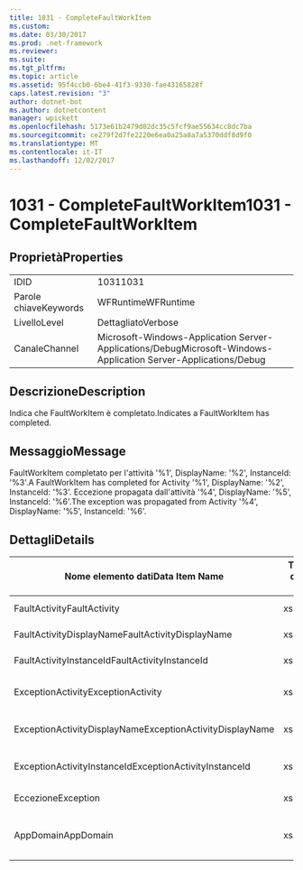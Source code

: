 ```yaml
---
title: 1031 - CompleteFaultWorkItem
ms.custom: 
ms.date: 03/30/2017
ms.prod: .net-framework
ms.reviewer: 
ms.suite: 
ms.tgt_pltfrm: 
ms.topic: article
ms.assetid: 95f4ccb0-6be4-41f3-9330-fae43165828f
caps.latest.revision: "3"
author: dotnet-bot
ms.author: dotnetcontent
manager: wpickett
ms.openlocfilehash: 5173e61b2479d02dc35c5fcf9ae55634cc8dc7ba
ms.sourcegitcommit: ce279f2d7fe2220e6ea0a25a8a7a5370ddf8d9f0
ms.translationtype: MT
ms.contentlocale: it-IT
ms.lasthandoff: 12/02/2017
---
```

# <a name="1031---completefaultworkitem"></a><span data-ttu-id="febd3-102">1031 - CompleteFaultWorkItem</span><span class="sxs-lookup"><span data-stu-id="febd3-102">1031 - CompleteFaultWorkItem</span></span>
## <a name="properties"></a><span data-ttu-id="febd3-103">Proprietà</span><span class="sxs-lookup"><span data-stu-id="febd3-103">Properties</span></span>  
  
|||  
|-|-|  
|<span data-ttu-id="febd3-104">ID</span><span class="sxs-lookup"><span data-stu-id="febd3-104">ID</span></span>|<span data-ttu-id="febd3-105">1031</span><span class="sxs-lookup"><span data-stu-id="febd3-105">1031</span></span>|  
|<span data-ttu-id="febd3-106">Parole chiave</span><span class="sxs-lookup"><span data-stu-id="febd3-106">Keywords</span></span>|<span data-ttu-id="febd3-107">WFRuntime</span><span class="sxs-lookup"><span data-stu-id="febd3-107">WFRuntime</span></span>|  
|<span data-ttu-id="febd3-108">Livello</span><span class="sxs-lookup"><span data-stu-id="febd3-108">Level</span></span>|<span data-ttu-id="febd3-109">Dettagliato</span><span class="sxs-lookup"><span data-stu-id="febd3-109">Verbose</span></span>|  
|<span data-ttu-id="febd3-110">Canale</span><span class="sxs-lookup"><span data-stu-id="febd3-110">Channel</span></span>|<span data-ttu-id="febd3-111">Microsoft-Windows-Application Server-Applications/Debug</span><span class="sxs-lookup"><span data-stu-id="febd3-111">Microsoft-Windows-Application Server-Applications/Debug</span></span>|  
  
## <a name="description"></a><span data-ttu-id="febd3-112">Descrizione</span><span class="sxs-lookup"><span data-stu-id="febd3-112">Description</span></span>  
 <span data-ttu-id="febd3-113">Indica che FaultWorkItem è completato.</span><span class="sxs-lookup"><span data-stu-id="febd3-113">Indicates a FaultWorkItem has completed.</span></span>  
  
## <a name="message"></a><span data-ttu-id="febd3-114">Messaggio</span><span class="sxs-lookup"><span data-stu-id="febd3-114">Message</span></span>  
 <span data-ttu-id="febd3-115">FaultWorkItem completato per l'attività '%1', DisplayName: '%2', InstanceId: '%3'.</span><span class="sxs-lookup"><span data-stu-id="febd3-115">A FaultWorkItem has completed for Activity '%1', DisplayName: '%2', InstanceId: '%3'.</span></span> <span data-ttu-id="febd3-116">Eccezione propagata dall'attività '%4', DisplayName: '%5', InstanceId: '%6'.</span><span class="sxs-lookup"><span data-stu-id="febd3-116">The exception was propagated from Activity '%4', DisplayName: '%5', InstanceId: '%6'.</span></span>  
  
## <a name="details"></a><span data-ttu-id="febd3-117">Dettagli</span><span class="sxs-lookup"><span data-stu-id="febd3-117">Details</span></span>  
  
|<span data-ttu-id="febd3-118">Nome elemento dati</span><span class="sxs-lookup"><span data-stu-id="febd3-118">Data Item Name</span></span>|<span data-ttu-id="febd3-119">Tipo elemento dati</span><span class="sxs-lookup"><span data-stu-id="febd3-119">Data Item Type</span></span>|<span data-ttu-id="febd3-120">Descrizione</span><span class="sxs-lookup"><span data-stu-id="febd3-120">Description</span></span>|  
|--------------------|--------------------|-----------------|  
|<span data-ttu-id="febd3-121">FaultActivity</span><span class="sxs-lookup"><span data-stu-id="febd3-121">FaultActivity</span></span>|<span data-ttu-id="febd3-122">xs:string</span><span class="sxs-lookup"><span data-stu-id="febd3-122">xs:string</span></span>|<span data-ttu-id="febd3-123">Il nome del tipo di attività fault.</span><span class="sxs-lookup"><span data-stu-id="febd3-123">The type name of the fault activity.</span></span>|  
|<span data-ttu-id="febd3-124">FaultActivityDisplayName</span><span class="sxs-lookup"><span data-stu-id="febd3-124">FaultActivityDisplayName</span></span>|<span data-ttu-id="febd3-125">xs:string</span><span class="sxs-lookup"><span data-stu-id="febd3-125">xs:string</span></span>|<span data-ttu-id="febd3-126">Nome visualizzato dell'attività fault.</span><span class="sxs-lookup"><span data-stu-id="febd3-126">The display name of the fault activity.</span></span>|  
|<span data-ttu-id="febd3-127">FaultActivityInstanceId</span><span class="sxs-lookup"><span data-stu-id="febd3-127">FaultActivityInstanceId</span></span>|<span data-ttu-id="febd3-128">xs:string</span><span class="sxs-lookup"><span data-stu-id="febd3-128">xs:string</span></span>|<span data-ttu-id="febd3-129">ID dell'istanza dell'attività fault.</span><span class="sxs-lookup"><span data-stu-id="febd3-129">The instance id of the fault activity.</span></span>|  
|<span data-ttu-id="febd3-130">ExceptionActivity</span><span class="sxs-lookup"><span data-stu-id="febd3-130">ExceptionActivity</span></span>|<span data-ttu-id="febd3-131">xs:string</span><span class="sxs-lookup"><span data-stu-id="febd3-131">xs:string</span></span>|<span data-ttu-id="febd3-132">Il nome del tipo di attività che ha generato l'eccezione.</span><span class="sxs-lookup"><span data-stu-id="febd3-132">The type name of the activity that threw the exception.</span></span>|  
|<span data-ttu-id="febd3-133">ExceptionActivityDisplayName</span><span class="sxs-lookup"><span data-stu-id="febd3-133">ExceptionActivityDisplayName</span></span>|<span data-ttu-id="febd3-134">xs:string</span><span class="sxs-lookup"><span data-stu-id="febd3-134">xs:string</span></span>|<span data-ttu-id="febd3-135">Il nome visualizzato dell'attività che ha generato l'eccezione.</span><span class="sxs-lookup"><span data-stu-id="febd3-135">The display name of the activity that threw the exception.</span></span>|  
|<span data-ttu-id="febd3-136">ExceptionActivityInstanceId</span><span class="sxs-lookup"><span data-stu-id="febd3-136">ExceptionActivityInstanceId</span></span>|<span data-ttu-id="febd3-137">xs:string</span><span class="sxs-lookup"><span data-stu-id="febd3-137">xs:string</span></span>|<span data-ttu-id="febd3-138">ID dell'istanza dell'attività che ha generato l'eccezione.</span><span class="sxs-lookup"><span data-stu-id="febd3-138">The instance id of the activity that threw the exception.</span></span>|  
|<span data-ttu-id="febd3-139">Eccezione</span><span class="sxs-lookup"><span data-stu-id="febd3-139">Exception</span></span>|<span data-ttu-id="febd3-140">xs:string</span><span class="sxs-lookup"><span data-stu-id="febd3-140">xs:string</span></span>|<span data-ttu-id="febd3-141">Dettagli dell'eccezione.</span><span class="sxs-lookup"><span data-stu-id="febd3-141">The exception details for the exception</span></span>|  
|<span data-ttu-id="febd3-142">AppDomain</span><span class="sxs-lookup"><span data-stu-id="febd3-142">AppDomain</span></span>|<span data-ttu-id="febd3-143">xs:string</span><span class="sxs-lookup"><span data-stu-id="febd3-143">xs:string</span></span>|<span data-ttu-id="febd3-144">Stringa restituita da AppDomain.CurrentDomain.FriendlyName.</span><span class="sxs-lookup"><span data-stu-id="febd3-144">The string returned by AppDomain.CurrentDomain.FriendlyName.</span></span>|
